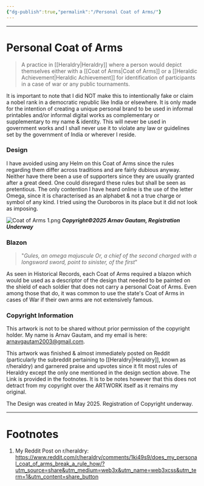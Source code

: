 ```yaml
---
{"dg-publish":true,"permalink":"/Personal Coat of Arms/"}
---
```



---
# Personal Coat of Arms
> A practice in [[Heraldry\|Heraldry]] where a person would depict themselves either with a [[Coat of Arms\|Coat of Arms]] or a [[Heraldic Achievement\|Heraldic Achievement]] for identification of participants in a case of war or any public tournaments.

It is important to note that I did NOT make this to intentionally fake or claim a nobel rank in a democratic republic like India or elsewhere. It is only made for the intention of creating a unique personal brand to be used in informal printables and/or informal digital works as complementary or supplementary to my name & identity. This will never be used in government works and I shall never use it to violate any law or guidelines set by the government of India or wherever I reside. 

### Design
I have avoided using any Helm on this Coat of Arms since the rules regarding them differ across traditions and are fairly dubious anyway. Neither have there been a use of supporters since they are usually granted after a great deed. One could disregard these rules but shall be seen as pretentious. The only contention I have heard online is the use of the letter Omega, since it is characterised as an alphabet & not a true charge or symbol of any kind. I tried using the Ouroboros in its place but it did not look as imposing.

![Coat of Arms 1.png](/img/user/Vaulted%20Images/Coat%20of%20Arms%201.png)
***Copyright©2025 Arnav Gautam, Registration Underway***

### Blazon
> "*Gules, an omega majuscule Or, a chief of the second charged with a longsword sword, point to sinister, of the first*"

As seen in Historical Records, each Coat of Arms required a blazon which would be used as a descriptor of the design that needed to be painted on the shield of each soldier that does not carry a personal Coat of Arms. Even among those that do, it was common to use the state's Coat of Arms in cases of War if their own arms are not extensively famous.

### Copyright Information
This artwork is not to be shared without prior permission of the copyright holder.
My name is Arnav Gautam, and my email is here: arnavgautam2003@gmail.com.

This artwork was finished & almost immediately posted on Reddit (particularly the subreddit pertaining to [[Heraldry\|Heraldry]], known as r/heraldry) and garnered praise and upvotes since it fit most rules of Heraldry except the only one mentioned in the design section above. The Link is provided in the footnotes. It is to be notes however that this does not detract from my copyright over the ARTWORK itself as it remains my original.

The Design was created in May 2025. Registration of Copyright underway.

---
# Footnotes
1. My Reddit Post on r/heraldry: https://www.reddit.com/r/heraldry/comments/1ki49s9/does_my_personal_coat_of_arms_break_a_rule_how/?utm_source=share&utm_medium=web3x&utm_name=web3xcss&utm_term=1&utm_content=share_button 